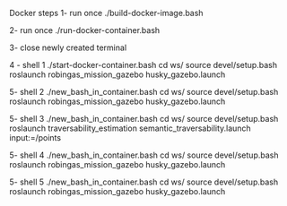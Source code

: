 Docker steps
1- run once
./build-docker-image.bash

2- run once
./run-docker-container.bash

3- close newly created terminal

4 - shell 1
./start-docker-container.bash
cd ws/
source devel/setup.bash
roslaunch robingas_mission_gazebo husky_gazebo.launch

5- shell 2
./new_bash_in_container.bash
cd ws/
source devel/setup.bash
roslaunch robingas_mission_gazebo husky_gazebo.launch

5- shell 3
./new_bash_in_container.bash
cd ws/
source devel/setup.bash
roslaunch traversability_estimation semantic_traversability.launch input:=/points

5- shell 4
./new_bash_in_container.bash
cd ws/
source devel/setup.bash
roslaunch robingas_mission_gazebo husky_gazebo.launch

5- shell 5
./new_bash_in_container.bash
cd ws/
source devel/setup.bash
roslaunch robingas_mission_gazebo husky_gazebo.launch

